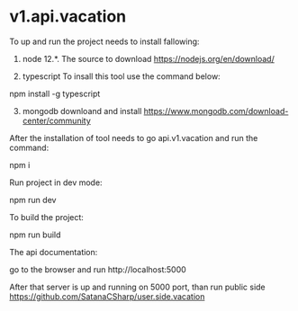 # v1.api.vacation

To up and run the project needs to install fallowing: 

1) node 12.*. 
  The source to download  https://nodejs.org/en/download/

2) typescript
  To insall this tool use the command below: 
 
  npm install -g typescript

3) mongodb
   downloand and install https://www.mongodb.com/download-center/community

After the installation of tool needs to go  api.v1.vacation and run the command:

  npm i
  
Run project in dev mode:

  npm run dev

To build the project:

  npm run build
  
The api documentation: 

  go to the browser and run http://localhost:5000 

After that server is up and running on 5000 port, than run public side https://github.com/SatanaCSharp/user.side.vacation 

